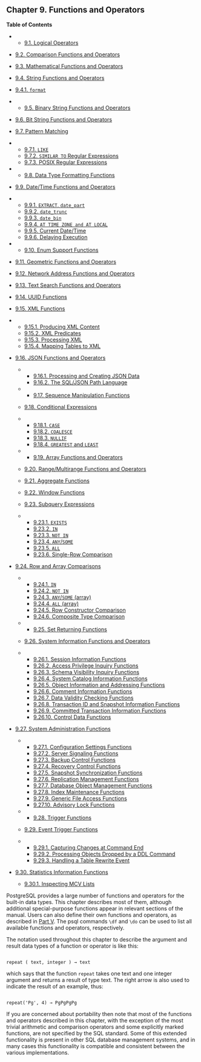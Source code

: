 ## Chapter 9. Functions and Operators

**Table of Contents**

  * *   [9.1. Logical Operators](functions-logical.html)
  * [9.2. Comparison Functions and Operators](functions-comparison.html)
  * [9.3. Mathematical Functions and Operators](functions-math.html)
  * [9.4. String Functions and Operators](functions-string.html)

    

  * [9.4.1. `format`](functions-string.html#FUNCTIONS-STRING-FORMAT)

  * *   [9.5. Binary String Functions and Operators](functions-binarystring.html)
  * [9.6. Bit String Functions and Operators](functions-bitstring.html)
  * [9.7. Pattern Matching](functions-matching.html)

    

  * *   [9.7.1. `LIKE`](functions-matching.html#FUNCTIONS-LIKE)
    * [9.7.2. `SIMILAR TO` Regular Expressions](functions-matching.html#FUNCTIONS-SIMILARTO-REGEXP)
    * [9.7.3. POSIX Regular Expressions](functions-matching.html#FUNCTIONS-POSIX-REGEXP)

  * *   [9.8. Data Type Formatting Functions](functions-formatting.html)
  * [9.9. Date/Time Functions and Operators](functions-datetime.html)

    

  * *   [9.9.1. `EXTRACT`, `date_part`](functions-datetime.html#FUNCTIONS-DATETIME-EXTRACT)
    * [9.9.2. `date_trunc`](functions-datetime.html#FUNCTIONS-DATETIME-TRUNC)
    * [9.9.3. `date_bin`](functions-datetime.html#FUNCTIONS-DATETIME-BIN)
    * [9.9.4. `AT TIME ZONE and AT LOCAL`](functions-datetime.html#FUNCTIONS-DATETIME-ZONECONVERT)
    * [9.9.5. Current Date/Time](functions-datetime.html#FUNCTIONS-DATETIME-CURRENT)
    * [9.9.6. Delaying Execution](functions-datetime.html#FUNCTIONS-DATETIME-DELAY)

  * *   [9.10. Enum Support Functions](functions-enum.html)
  * [9.11. Geometric Functions and Operators](functions-geometry.html)
  * [9.12. Network Address Functions and Operators](functions-net.html)
  * [9.13. Text Search Functions and Operators](functions-textsearch.html)
  * [9.14. UUID Functions](functions-uuid.html)
  * [9.15. XML Functions](functions-xml.html)

    

  * *   [9.15.1. Producing XML Content](functions-xml.html#FUNCTIONS-PRODUCING-XML)
    * [9.15.2. XML Predicates](functions-xml.html#FUNCTIONS-XML-PREDICATES)
    * [9.15.3. Processing XML](functions-xml.html#FUNCTIONS-XML-PROCESSING)
    * [9.15.4. Mapping Tables to XML](functions-xml.html#FUNCTIONS-XML-MAPPING)

* [9.16. JSON Functions and Operators](functions-json.html)

  * *   [9.16.1. Processing and Creating JSON Data](functions-json.html#FUNCTIONS-JSON-PROCESSING)
    * [9.16.2. The SQL/JSON Path Language](functions-json.html#FUNCTIONS-SQLJSON-PATH)

  * *   [9.17. Sequence Manipulation Functions](functions-sequence.html)
  * [9.18. Conditional Expressions](functions-conditional.html)

    

  * *   [9.18.1. `CASE`](functions-conditional.html#FUNCTIONS-CASE)
    * [9.18.2. `COALESCE`](functions-conditional.html#FUNCTIONS-COALESCE-NVL-IFNULL)
    * [9.18.3. `NULLIF`](functions-conditional.html#FUNCTIONS-NULLIF)
    * [9.18.4. `GREATEST` and `LEAST`](functions-conditional.html#FUNCTIONS-GREATEST-LEAST)

  * *   [9.19. Array Functions and Operators](functions-array.html)
  * [9.20. Range/Multirange Functions and Operators](functions-range.html)
  * [9.21. Aggregate Functions](functions-aggregate.html)
  * [9.22. Window Functions](functions-window.html)
  * [9.23. Subquery Expressions](functions-subquery.html)

    

  * *   [9.23.1. `EXISTS`](functions-subquery.html#FUNCTIONS-SUBQUERY-EXISTS)
    * [9.23.2. `IN`](functions-subquery.html#FUNCTIONS-SUBQUERY-IN)
    * [9.23.3. `NOT IN`](functions-subquery.html#FUNCTIONS-SUBQUERY-NOTIN)
    * [9.23.4. `ANY`/`SOME`](functions-subquery.html#FUNCTIONS-SUBQUERY-ANY-SOME)
    * [9.23.5. `ALL`](functions-subquery.html#FUNCTIONS-SUBQUERY-ALL)
    * [9.23.6. Single-Row Comparison](functions-subquery.html#FUNCTIONS-SUBQUERY-SINGLE-ROW-COMP)

* [9.24. Row and Array Comparisons](functions-comparisons.html)

  * *   [9.24.1. `IN`](functions-comparisons.html#FUNCTIONS-COMPARISONS-IN-SCALAR)
    * [9.24.2. `NOT IN`](functions-comparisons.html#FUNCTIONS-COMPARISONS-NOT-IN)
    * [9.24.3. `ANY`/`SOME` (array)](functions-comparisons.html#FUNCTIONS-COMPARISONS-ANY-SOME)
    * [9.24.4. `ALL` (array)](functions-comparisons.html#FUNCTIONS-COMPARISONS-ALL)
    * [9.24.5. Row Constructor Comparison](functions-comparisons.html#ROW-WISE-COMPARISON)
    * [9.24.6. Composite Type Comparison](functions-comparisons.html#COMPOSITE-TYPE-COMPARISON)

  * *   [9.25. Set Returning Functions](functions-srf.html)
  * [9.26. System Information Functions and Operators](functions-info.html)

    

  * *   [9.26.1. Session Information Functions](functions-info.html#FUNCTIONS-INFO-SESSION)
    * [9.26.2. Access Privilege Inquiry Functions](functions-info.html#FUNCTIONS-INFO-ACCESS)
    * [9.26.3. Schema Visibility Inquiry Functions](functions-info.html#FUNCTIONS-INFO-SCHEMA)
    * [9.26.4. System Catalog Information Functions](functions-info.html#FUNCTIONS-INFO-CATALOG)
    * [9.26.5. Object Information and Addressing Functions](functions-info.html#FUNCTIONS-INFO-OBJECT)
    * [9.26.6. Comment Information Functions](functions-info.html#FUNCTIONS-INFO-COMMENT)
    * [9.26.7. Data Validity Checking Functions](functions-info.html#FUNCTIONS-INFO-VALIDITY)
    * [9.26.8. Transaction ID and Snapshot Information Functions](functions-info.html#FUNCTIONS-INFO-SNAPSHOT)
    * [9.26.9. Committed Transaction Information Functions](functions-info.html#FUNCTIONS-INFO-COMMIT-TIMESTAMP)
    * [9.26.10. Control Data Functions](functions-info.html#FUNCTIONS-INFO-CONTROLDATA)

* [9.27. System Administration Functions](functions-admin.html)

  * *   [9.27.1. Configuration Settings Functions](functions-admin.html#FUNCTIONS-ADMIN-SET)
    * [9.27.2. Server Signaling Functions](functions-admin.html#FUNCTIONS-ADMIN-SIGNAL)
    * [9.27.3. Backup Control Functions](functions-admin.html#FUNCTIONS-ADMIN-BACKUP)
    * [9.27.4. Recovery Control Functions](functions-admin.html#FUNCTIONS-RECOVERY-CONTROL)
    * [9.27.5. Snapshot Synchronization Functions](functions-admin.html#FUNCTIONS-SNAPSHOT-SYNCHRONIZATION)
    * [9.27.6. Replication Management Functions](functions-admin.html#FUNCTIONS-REPLICATION)
    * [9.27.7. Database Object Management Functions](functions-admin.html#FUNCTIONS-ADMIN-DBOBJECT)
    * [9.27.8. Index Maintenance Functions](functions-admin.html#FUNCTIONS-ADMIN-INDEX)
    * [9.27.9. Generic File Access Functions](functions-admin.html#FUNCTIONS-ADMIN-GENFILE)
    * [9.27.10. Advisory Lock Functions](functions-admin.html#FUNCTIONS-ADVISORY-LOCKS)

  * *   [9.28. Trigger Functions](functions-trigger.html)
  * [9.29. Event Trigger Functions](functions-event-triggers.html)

    

  * *   [9.29.1. Capturing Changes at Command End](functions-event-triggers.html#PG-EVENT-TRIGGER-DDL-COMMAND-END-FUNCTIONS)
    * [9.29.2. Processing Objects Dropped by a DDL Command](functions-event-triggers.html#PG-EVENT-TRIGGER-SQL-DROP-FUNCTIONS)
    * [9.29.3. Handling a Table Rewrite Event](functions-event-triggers.html#PG-EVENT-TRIGGER-TABLE-REWRITE-FUNCTIONS)

* [9.30. Statistics Information Functions](functions-statistics.html)

  * [9.30.1. Inspecting MCV Lists](functions-statistics.html#FUNCTIONS-STATISTICS-MCV)

PostgreSQL provides a large number of functions and operators for the built-in data types. This chapter describes most of them, although additional special-purpose functions appear in relevant sections of the manual. Users can also define their own functions and operators, as described in [Part V](server-programming.html "Part V. Server Programming"). The psql commands `\df` and `\do` can be used to list all available functions and operators, respectively.

The notation used throughout this chapter to describe the argument and result data types of a function or operator is like this:

```

repeat ( text, integer ) → text
```

which says that the function `repeat` takes one text and one integer argument and returns a result of type text. The right arrow is also used to indicate the result of an example, thus:

```

repeat('Pg', 4) → PgPgPgPg
```

If you are concerned about portability then note that most of the functions and operators described in this chapter, with the exception of the most trivial arithmetic and comparison operators and some explicitly marked functions, are not specified by the SQL standard. Some of this extended functionality is present in other SQL database management systems, and in many cases this functionality is compatible and consistent between the various implementations.